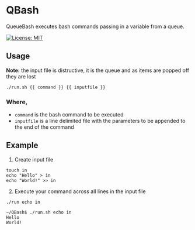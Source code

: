 # QBash
QueueBash executes bash commands passing in a variable from a queue.

[![License: MIT](https://img.shields.io/badge/License-MIT-yellow.svg)](https://opensource.org/licenses/MIT)

## Usage
**Note:** the input file is distructive, it is the queue and as items are popped off they are lost
```
./run.sh {{ command }} {{ inputfile }}
```
### Where,
 * `command` is the bash command to be executed
 * `inputfile` is a line delimited file with the parameters to be appended to the end of the command

## Example
1. Create input file
```
touch in
echo "Hello" > in
echo "World!" >> in
```
2. Execute your command across all lines in the input file
```
./run echo in
```
```
~/QBash$ ./run.sh echo in
Hello
World!
```
